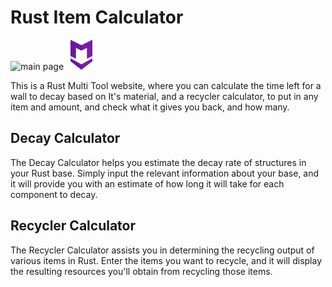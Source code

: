 # Rust Item Calculator

![main page](https://imgur.com/axWIFi7 "Főoldal")
![alt text](https://github.com/adam-p/markdown-here/raw/master/src/common/images/icon48.png "Logo Title Text 1")

This is a Rust Multi Tool website, where you can calculate the time left for a wall to decay based on It's material, and a recycler calculator, to put in any item and amount, and check what it gives you back, and how many.

## Decay Calculator

The Decay Calculator helps you estimate the decay rate of structures in your Rust base. Simply input the relevant information about your base, and it will provide you with an estimate of how long it will take for each component to decay.

## Recycler Calculator

The Recycler Calculator assists you in determining the recycling output of various items in Rust. Enter the items you want to recycle, and it will display the resulting resources you'll obtain from recycling those items.
